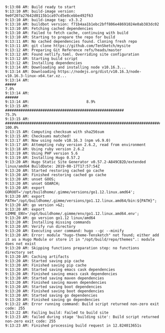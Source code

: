     9:13:08 AM: Build ready to start
    9:13:10 AM: build-image version: 9e0f207a27642d0115b1ca97cd5e8cebbe492f63
    9:13:10 AM: build-image tag: v3.3.2
    9:13:10 AM: buildbot version: f71b4aa1b1ebc2bff806e48691024e0ab383dc02
    9:13:10 AM: Fetching cached dependencies
    9:13:10 AM: Failed to fetch cache, continuing with build
    9:13:10 AM: Starting to prepare the repo for build
    9:13:11 AM: No cached dependencies found. Cloning fresh repo
    9:13:11 AM: git clone https://github.com/TenSketch/mysite
    9:13:12 AM: Preparing Git Reference refs/heads/master
    9:13:12 AM: Found netlify.toml. Overriding site configuration
    9:13:12 AM: Starting build script
    9:13:12 AM: Installing dependencies
    9:13:14 AM: Downloading and installing node v10.16.3...
    9:13:14 AM: Downloading https://nodejs.org/dist/v10.16.3/node-v10.16.3-linux-x64.tar.xz...
    9:13:14 AM: 
    #####                                                                      7.0%
    9:13:14 AM: 
    ######
    9:13:14 AM:                          8.9%
    9:13:15 AM: 
    ######################################################                    75.3%
    9:13:15 AM: 
    ######################################################################## 100.0%
    9:13:15 AM: Computing checksum with sha256sum
    9:13:15 AM: Checksums matched!
    9:13:17 AM: Now using node v10.16.3 (npm v6.9.0)
    9:13:17 AM: Attempting ruby version 2.6.2, read from environment
    9:13:18 AM: Using ruby version 2.6.2
    9:13:19 AM: Using PHP version 5.6
    9:13:19 AM: Installing Hugo 0.57.2
    9:13:20 AM: Hugo Static Site Generator v0.57.2-A849CB2D/extended linux/amd64 BuildDate: 2019-08-17T17:57:54Z
    9:13:20 AM: Started restoring cached go cache
    9:13:20 AM: Finished restoring cached go cache
    9:13:20 AM: unset GOOS;
    9:13:20 AM: unset GOARCH;
    9:13:20 AM: export GOROOT='/opt/buildhome/.gimme/versions/go1.12.linux.amd64';
    9:13:20 AM: export PATH="/opt/buildhome/.gimme/versions/go1.12.linux.amd64/bin:${PATH}";
    9:13:20 AM: go version >&2;
    9:13:20 AM: export GIMME_ENV='/opt/buildhome/.gimme/env/go1.12.linux.amd64.env';
    9:13:20 AM: go version go1.12 linux/amd64
    9:13:20 AM: Installing missing commands
    9:13:20 AM: Verify run directory
    9:13:20 AM: Executing user command: hugo --gc --minify
    9:13:20 AM: Error: module "hugo-theme-Tensketch" not found; either add it as a Hugo Module or store it in "/opt/build/repo/themes".: module does not exist
    9:13:20 AM: Skipping functions preparation step: no functions directory set
    9:13:20 AM: Caching artifacts
    9:13:20 AM: Started saving pip cache
    9:13:20 AM: Finished saving pip cache
    9:13:20 AM: Started saving emacs cask dependencies
    9:13:20 AM: Finished saving emacs cask dependencies
    9:13:20 AM: Started saving maven dependencies
    9:13:20 AM: Finished saving maven dependencies
    9:13:20 AM: Started saving boot dependencies
    9:13:20 AM: Finished saving boot dependencies
    9:13:20 AM: Started saving go dependencies
    9:13:20 AM: Finished saving go dependencies
    9:13:22 AM: Error running command: Build script returned non-zero exit code: 255
    9:13:22 AM: Failing build: Failed to build site
    9:13:23 AM: failed during stage 'building site': Build script returned non-zero exit code: 255
    9:13:23 AM: Finished processing build request in 12.824013651s